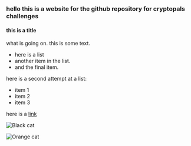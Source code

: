### hello this is a website for the github repository for cryptopals challenges

#### this is a title

what is going on. this is some text.

- here is a list
- another item in the list.
- and the final item.


here is a second attempt at a list:
* item 1
* item 2
* item 3

here is a [link](www.google.com)

![Black cat][Black]

![Orange cat][Orange]

[Black]: https://upload.wikimedia.org/wikipedia/commons/a/a3/81_INF_DIV_SSI.jpg

[Orange]: http://icons.iconarchive.com/icons/google/noto-emoji-animals-nature/256/22221-cat-icon.png
